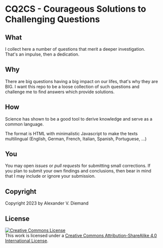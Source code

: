 # CQ2CS - Courageous Solutions to Challenging Questions

## What

I collect here a number of questions that merit a deeper investigation. That's an impulse, then a dedication.

## Why

There are big questions having a big impact on our lifes, that's why they are BIG. I want this repo to be a loose collection of such questions and challenge me to find answers which provide solutions.

## How

Science has shown to be a good tool to derive knowledge and serve as a common language.

The format is HTML with minimalistic Javascript to make the texts multilingual (English, German, French, Italian, Spanish, Portuguese, ...)

## You

You may open _issues_ or _pull requests_ for submitting small corrections. If you plan to submit your own findings and conclusions, then bear in mind that I may include or ignore your submission.

## Copyright

Copyright 2023 by Alexander V. Diemand

## License

<a rel="license" href="http://creativecommons.org/licenses/by-sa/4.0/"><img alt="Creative Commons License" style="border-width:0" src="https://i.creativecommons.org/l/by-sa/4.0/88x31.png" /></a><br />This work is licensed under a <a rel="license" href="http://creativecommons.org/licenses/by-sa/4.0/">Creative Commons Attribution-ShareAlike 4.0 International License</a>.
